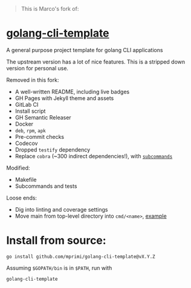  > This is Marco's fork of:

# [golang-cli-template](https://github.com/mprimi/golang-cli-template)
A general purpose project template for golang CLI applications

The upstream version has a lot of nice features. This is a stripped down version for personal use.

Removed in this fork:

 * A well-written README, including live badges
 * GH Pages with Jekyll theme and assets
 * GitLab CI
 * Install script
 * GH Semantic Releaser
 * Docker
 * `deb`, `rpm`, `apk`
 * Pre-commit checks
 * Codecov
 * Dropped `testify` dependency
 * Replace `cobra` (~300 indirect dependencies!), with [`subcommands`](https://pkg.go.dev/github.com/google/subcommands)

Modified:

 * Makefile
 * Subcommands and tests

Loose ends:
 * Dig into linting and coverage settings
 * Move main from top-level directory into `cmd/<name>`, [example](https://github.com/golangci/golangci-lint/tree/master/cmd/golangci-lint)

# Install from source:

```
go install github.com/mprimi/golang-cli-template@vX.Y.Z
```

Assuming `$GOPATH/bin` is in `$PATH`, run with
```
golang-cli-template
```

